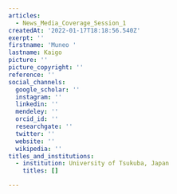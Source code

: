 ```yaml
---
articles:
  - News_Media_Coverage_Session_1
createdAt: '2022-01-17T18:18:56.540Z'
exerpt: ''
firstname: 'Muneo '
lastname: Kaigo
picture: ''
picture_copyright: ''
reference: ''
social_channels:
  google_scholar: ''
  instagram: ''
  linkedin: ''
  mendeley: ''
  orcid_id: ''
  researchgate: ''
  twitter: ''
  website: ''
  wikipedia: ''
titles_and_institutions:
  - institution: University of Tsukuba, Japan
    titles: []

---
```

